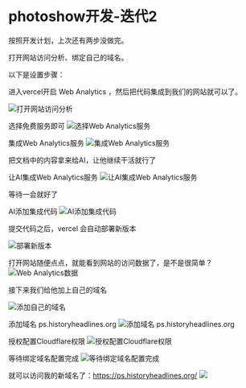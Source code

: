 # photoshow开发-迭代2

按照开发计划，上次还有两步没做完。

打开网站访问分析、绑定自己的域名。

以下是设置步骤：

进入vercel开启 Web Analytics ，然后把代码集成到我们的网站就可以了。

![打开网站访问分析](https://fastly.jsdelivr.net/gh/bucketio/img5@main/2025/03/23/1742690492218-a55b5775-c08b-4655-b7fa-f5dd23598d77.png)

选择免费服务即可
![选择Web Analytics服务](https://fastly.jsdelivr.net/gh/bucketio/img4@main/2025/03/23/1742690662957-7825d9b6-2656-4f31-b1fd-befd8e5e4923.png)


集成Web Analytics服务
![集成Web Analytics服务](https://fastly.jsdelivr.net/gh/bucketio/img19@main/2025/03/23/1742690719121-95ab3881-fbed-4ece-8c31-369db7561c91.png)


把文档中的内容拿来给AI，让他继续干活就行了

让AI集成Web Analytics服务
![让AI集成Web Analytics服务](https://fastly.jsdelivr.net/gh/bucketio/img5@main/2025/03/23/1742691260939-b940599d-1624-4a27-b65c-4b88fab47429.png)

等待一会就好了

AI添加集成代码
![AI添加集成代码](https://fastly.jsdelivr.net/gh/bucketio/img19@main/2025/03/23/1742691375889-bcbc7801-2196-45bb-977d-654690299e64.png)

提交代码之后，vercel 会自动部署新版本

![部署新版本](https://fastly.jsdelivr.net/gh/bucketio/img17@main/2025/03/23/1742691610854-adb98328-5a80-4341-aa2d-f9219aaae45b.png)


打开网站随便点点，就能看到网站的访问数据了，是不是很简单？
![Web Analytics数据](https://fastly.jsdelivr.net/gh/bucketio/img9@main/2025/03/23/1742691570870-08da3b6e-4d29-49e3-998f-cc0957abe291.png)

接下来我们给他加上自己的域名


![添加自己的域名](https://fastly.jsdelivr.net/gh/bucketio/img13@main/2025/03/23/1742691799767-93e9bb36-e20f-4dee-8ec8-7f564094b0b6.png)


添加域名 ps.historyheadlines.org
![添加域名 ps.historyheadlines.org](https://fastly.jsdelivr.net/gh/bucketio/img11@main/2025/03/23/1742691876930-220dbe4f-7a04-48bb-83a2-1be8380c2e06.png)

授权配置Cloudflare权限
![授权配置Cloudflare权限](https://fastly.jsdelivr.net/gh/bucketio/img2@main/2025/03/23/1742691992213-f9d2303d-a1a3-4392-9108-aaead0def369.png)


等待绑定域名配置完成
![等待绑定域名配置完成](https://fastly.jsdelivr.net/gh/bucketio/img18@main/2025/03/23/1742692040492-30800365-a294-46e4-89cb-cd9ed10ab528.png)


就可以访问我的新域名了：https://ps.historyheadlines.org/
![](https://fastly.jsdelivr.net/gh/bucketio/img5@main/2025/03/23/1742692173554-ce4fb82b-f48f-4fda-a5a0-2b1d531a1ad6.png)
